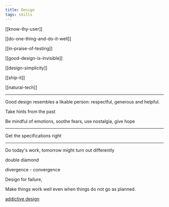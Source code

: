```yaml
---
title: Design 
tags: skills 
--- 
```

  

[[know-thy-user]]

[[do-one-thing-and-do-it-well]]

[[in-praise-of-testing]]

[[good-design-is-invisible]]

[[design-simplicity]]

[[ship-it]]

[[natural-tech]]

---



Good design resembles a likable person: respectful, generous and helpful.

Take hints from the past

Be mindful of emotions, soothe fears, use nostalgia, give hope 

---

Get the specifications right


---

Do today's work, tomorrow might turn out differently  


double diamond 

divergence - convergence

Design for failure,

Make things work well even when things do not go as planned.


[addictive design](https://www.theguardian.com/australia-news/datablog/ng-interactive/2017/sep/28/hooked-how-pokies-are-designed-to-be-addictive)


